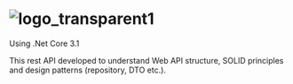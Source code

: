 # ![logo_transparent1](https://user-images.githubusercontent.com/42783418/111969915-c7ec8600-8b0b-11eb-824b-eb1243c9409f.png)

Using .Net Core 3.1

This rest API developed to understand Web API structure, SOLID principles and design patterns (repository, DTO etc.).
